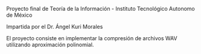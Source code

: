 Proyecto final de Teoría de la Información - Instituto Tecnológico Autonomo de México

Impartida por el Dr. Ángel Kuri Morales

El proyecto consiste en implementar la compresión de archivos WAV utilizando aproximación polinomial.